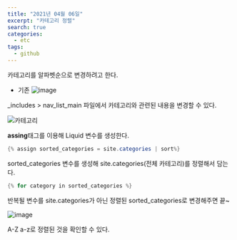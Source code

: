 ```yaml
---
title: "2021년 04월 06일"
excerpt: "카테고리 정렬"
search: true
categories: 
  - etc
tags: 
  - github
---
```


카테고리를 알파벳순으로 변경하려고 한다. <br>

- 기존
![image](https://user-images.githubusercontent.com/73421820/113731785-02713800-9734-11eb-97f6-453f6d3bab0a.png) <br>


_includes > nav_list_main 파일에서 카테고리와 관련된 내용을 변경할 수 있다.

![카테고리](https://user-images.githubusercontent.com/73421820/113733400-62b4a980-9735-11eb-9f73-f074347eebf1.png) <br>


**assing**태그를 이용해 Liquid 변수를 생성한다.

```java
{% assign sorted_categories = site.categories | sort%}
```

sorted_categories 변수를 생성해  site.categories(전체 카테고리)를 정렬해서 담는다.


```java
{% for category in sorted_categories %}
```

반복될 변수를 site.categories가 아닌 정렬된 sorted_categories로 변경해주면 끝~


![image](https://user-images.githubusercontent.com/73421820/113734008-f0909480-9735-11eb-8af3-802709915893.png) <br>

A-Z a-z로 정렬된 것을 확인할 수 있다.

<br><br>

